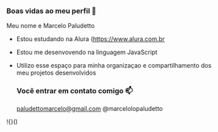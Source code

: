 ### Boas vidas ao meu perfil 💙

Meu nome e Marcelo Paludetto

- Estou estudando na Alura (https://www.alura.com.br
- Estou me desenvovendo na linguagem JavaScript
- Utilizo esse espaço para minha organizaçao e compartilhamento dos meu projetos desenvolvidos

   ### Você entrar em contato comigo 📫

  paludettomarcelo@gmail.com
  @marcelolopaludetto


!{}()




